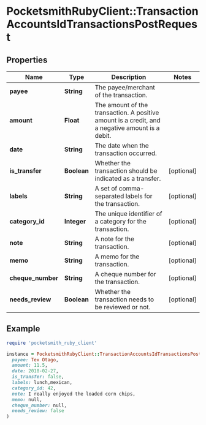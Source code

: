 # PocketsmithRubyClient::TransactionAccountsIdTransactionsPostRequest

## Properties

| Name | Type | Description | Notes |
| ---- | ---- | ----------- | ----- |
| **payee** | **String** | The payee/merchant of the transaction. |  |
| **amount** | **Float** | The amount of the transaction. A positive amount is a credit, and a negative amount is a debit. |  |
| **date** | **String** | The date when the transaction occurred. |  |
| **is_transfer** | **Boolean** | Whether the transaction should be indicated as a transfer. | [optional] |
| **labels** | **String** | A set of comma-separated labels for the transaction. | [optional] |
| **category_id** | **Integer** | The unique identifier of a category for the transaction. | [optional] |
| **note** | **String** | A note for the transaction. | [optional] |
| **memo** | **String** | A memo for the transaction. | [optional] |
| **cheque_number** | **String** | A cheque number for the transaction. | [optional] |
| **needs_review** | **Boolean** | Whether the transaction needs to be reviewed or not. | [optional] |

## Example

```ruby
require 'pocketsmith_ruby_client'

instance = PocketsmithRubyClient::TransactionAccountsIdTransactionsPostRequest.new(
  payee: Tex Otago,
  amount: 11.5,
  date: 2018-02-27,
  is_transfer: false,
  labels: lunch,mexican,
  category_id: 42,
  note: I really enjoyed the loaded corn chips,
  memo: null,
  cheque_number: null,
  needs_review: false
)
```

